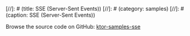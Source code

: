 [//]: # (title: SSE (Server-Sent Events))
[//]: # (category: samples)
[//]: # (caption: SSE (Server-Sent Events))

Browse the source code on GitHub: [ktor-samples-sse](https://github.com/ktorio/ktor-samples/tree/master/other/sse)